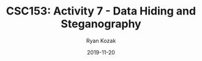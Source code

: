 ---
title: "CSC153: Activity 7 - Data Hiding and Steganography"
author: Ryan Kozak
date: "2019-11-20"
subject: "CSC153 Activity 7"
keywords: [CSUS, CSC153, WinHex]
lang: "en"
titlepage: true
titlepage-text-color: "FFFFFF"
titlepage-color: "004E36"
titlepage-rule-color: "C4B581"
logo: "./images/csus.png"
logo-width: 150
...